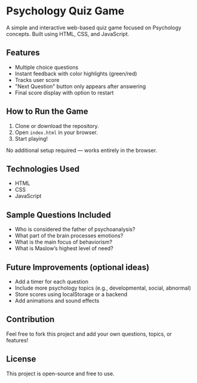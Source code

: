 #  Psychology Quiz Game

A simple and interactive web-based quiz game focused on Psychology concepts. Built using HTML, CSS, and JavaScript.

##  Features

- Multiple choice questions
- Instant feedback with color highlights (green/red)
- Tracks user score
- "Next Question" button only appears after answering
- Final score display with option to restart


##  How to Run the Game

1. Clone or download the repository.
2. Open `index.html` in your browser.
3. Start playing!

No additional setup required — works entirely in the browser.

##  Technologies Used

- HTML
- CSS
- JavaScript

##  Sample Questions Included

- Who is considered the father of psychoanalysis?
- What part of the brain processes emotions?
- What is the main focus of behaviorism?
- What is Maslow’s highest level of need?

##  Future Improvements (optional ideas)

- Add a timer for each question
- Include more psychology topics (e.g., developmental, social, abnormal)
- Store scores using localStorage or a backend
- Add animations and sound effects

##  Contribution

Feel free to fork this project and add your own questions, topics, or features!

##  License

This project is open-source and free to use.



